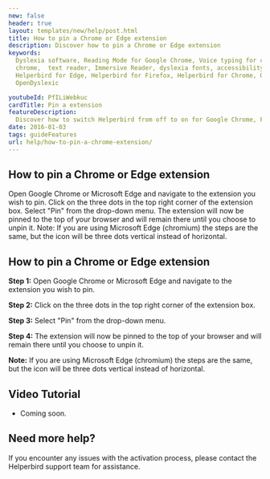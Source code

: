 ```yaml
---
new: false
header: true
layout: templates/new/help/post.html
title: How to pin a Chrome or Edge extension
description: Discover how to pin a Chrome or Edge extension
keywords:
  Dyslexia software, Reading Mode for Google Chrome, Voice typing for chrome, Text to speech for
  chrome,  text reader, Immersive Reader, dyslexia fonts, accessibility software, dyslexia software,
  Helperbird for Edge, Helperbird for Firefox, Helperbird for Chrome, Opendyslexic for Chrome,
  OpenDyslexic

youtubeId: PfILiWebkuc
cardTitle: Pin a extension
featureDescription:
  Discover how to switch Helperbird from off to on for Google Chrome, Firefox, Safari, and Edge.
date: 2016-01-03
tags: guideFeatures
url: help/how-to-pin-a-chrome-extension/
---
```



## How to pin a Chrome or Edge extension

Open Google Chrome or Microsoft Edge and navigate to the extension you wish to pin.
Click on the three dots in the top right corner of the extension box.
Select "Pin" from the drop-down menu.
The extension will now be pinned to the top of your browser and will remain there until you choose to unpin it.
Note: If you are using Microsoft Edge (chromium) the steps are the same, but the icon will be three dots vertical instead of horizontal.


## How to pin a Chrome or Edge extension

**Step 1:** Open Google Chrome or Microsoft Edge and navigate to the extension you wish to pin.

**Step 2:** Click on the three dots in the top right corner of the extension box.

**Step 3:** Select "Pin" from the drop-down menu.

**Step 4:** The extension will now be pinned to the top of your browser and will remain there until you choose to unpin it.

**Note:** If you are using Microsoft Edge (chromium) the steps are the same, but the icon will be three dots vertical instead of horizontal.

## Video Tutorial

- Coming soon.

## Need more help?

If you encounter any issues with the activation process, please contact the Helperbird support team for assistance.

